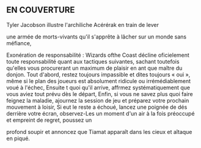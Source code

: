 ## EN COUVERTURE

Tyler Jacobson illustre l'archiliche Acérérak en train de lever

une armée de morts-vivants qu'il s'apprête à lâcher sur un
monde sans méfiance,

Exonération de responsabilité : Wizards ofthe Coast décline oficielement toute responsabilité quant aux tactiques suivantes, sachant toutefois qu'elles vous procurerant un maximum de plaisir
en ant que maître du donjon. Tout d'abord, restez toujours impassible et dites toujours « oui », même si le plan des joueurs est absolument ridicule ou irrémédiablement voué à l'échec, Ensuite
t quoi qu'il arrive, affrmez systématiquement que vous aviez tout prévu dès le départ, Enfin, si vous ne savez plus quoi faire feignez la maladie, ajournez la session de jeu et préparez votre
prochain mouvement à loisir, Si eut le reste a échoué, lancez une poignée de dés derrière votre écran, observez-Les un moment d'un air à la fois préoccupé et empreint de regret, poussez un

profond soupir et annoncez que Tiamat apparaît dans les cieux et aîtaque en piqué.

